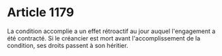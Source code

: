 # Article 1179

La condition accomplie a un effet rétroactif au jour auquel l'engagement a été contracté. Si le créancier est mort avant l'accomplissement de la condition, ses droits passent à son héritier.
